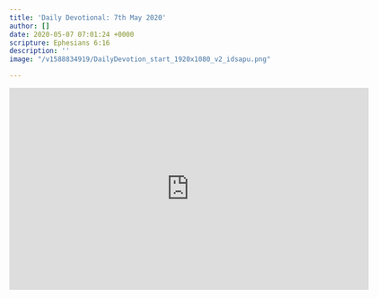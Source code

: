 ```yaml
---
title: 'Daily Devotional: 7th May 2020'
author: []
date: 2020-05-07 07:01:24 +0000
scripture: Ephesians 6:16
description: ''
image: "/v1588834919/DailyDevotion_start_1920x1080_v2_idsapu.png"

---
```

<iframe src="https://player.vimeo.com/video/415633443" width="640" height="360" frameborder="0" allow="autoplay; fullscreen" allowfullscreen></iframe>